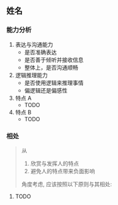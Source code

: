 ## 姓名

### 能力分析

1. 表达与沟通能力
    - 是否准确表达
    - 是否善于倾听并接收信息
    - 整体上，是否沟通顺畅
1. 逻辑推理能力
    - 是否使用逻辑来推理事情
    - 偏逻辑还是偏感性
1. 特点 A
    - TODO
1. 特点 B
    - TODO

### 相处

> 从
>
> 1. 欣赏与发挥人的特点
> 1. 避免人的特点带来负面影响
>
> 角度考虑, 应该按照以下原则与其相处:

1. TODO

